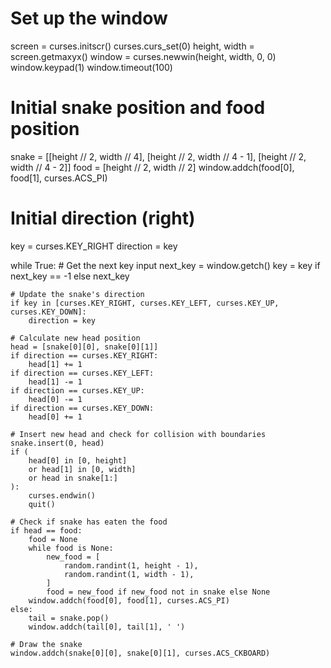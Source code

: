 # Set up the window
screen = curses.initscr()
curses.curs_set(0)
height, width = screen.getmaxyx()
window = curses.newwin(height, width, 0, 0)
window.keypad(1)
window.timeout(100)

# Initial snake position and food position
snake = [[height // 2, width // 4], [height // 2, width // 4 - 1], [height // 2, width // 4 - 2]]
food = [height // 2, width // 2]
window.addch(food[0], food[1], curses.ACS_PI)

# Initial direction (right)
key = curses.KEY_RIGHT
direction = key

while True:
    # Get the next key input
    next_key = window.getch()
    key = key if next_key == -1 else next_key

    # Update the snake's direction
    if key in [curses.KEY_RIGHT, curses.KEY_LEFT, curses.KEY_UP, curses.KEY_DOWN]:
        direction = key

    # Calculate new head position
    head = [snake[0][0], snake[0][1]]
    if direction == curses.KEY_RIGHT:
        head[1] += 1
    if direction == curses.KEY_LEFT:
        head[1] -= 1
    if direction == curses.KEY_UP:
        head[0] -= 1
    if direction == curses.KEY_DOWN:
        head[0] += 1

    # Insert new head and check for collision with boundaries
    snake.insert(0, head)
    if (
        head[0] in [0, height]
        or head[1] in [0, width]
        or head in snake[1:]
    ):
        curses.endwin()
        quit()

    # Check if snake has eaten the food
    if head == food:
        food = None
        while food is None:
            new_food = [
                random.randint(1, height - 1),
                random.randint(1, width - 1),
            ]
            food = new_food if new_food not in snake else None
        window.addch(food[0], food[1], curses.ACS_PI)
    else:
        tail = snake.pop()
        window.addch(tail[0], tail[1], ' ')

    # Draw the snake
    window.addch(snake[0][0], snake[0][1], curses.ACS_CKBOARD)

